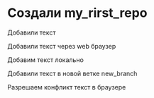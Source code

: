 ﻿# Создали my_rirst_repo

Добавили текст

Добавили текст через web браузер

Добавим текст локально

Добавили текст в новой ветке new_branch

Разрешаем конфликт текст в браузере
